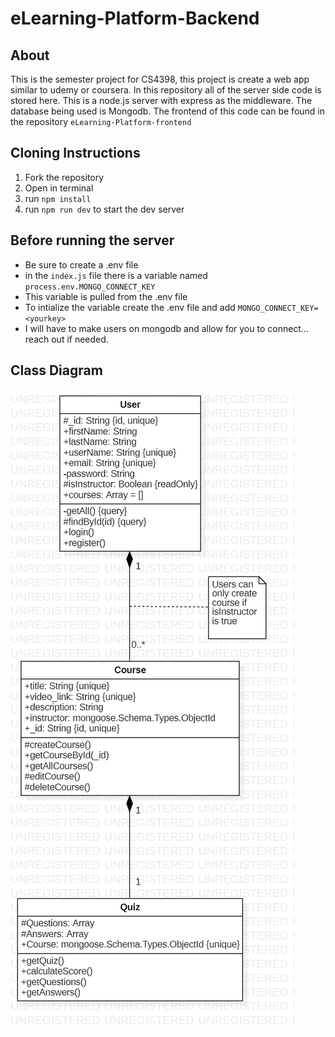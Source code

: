 # eLearning-Platform-Backend

## About 
This is the semester project for CS4398, this project is create a web app similar to udemy or coursera.
In this repository all of the server side code is stored here. This is a node.js server with express as the middleware. The database being used is Mongodb. The frontend of this code can be found in the repository `eLearning-Platform-frontend` 

## Cloning Instructions
1. Fork the repository
2. Open in terminal 
3. run `npm install`
4. run `npm run dev` to start the dev server

## Before running the server 
- Be sure to create a .env file
- in the `index.js` file there is a variable named `process.env.MONGO_CONNECT_KEY`
- This variable is pulled from the .env file 
- To intialize the variable create the .env file and add `MONGO_CONNECT_KEY=<yourkey>`
- I will have to make users on mongodb and allow for you to connect... reach out if needed. 

## Class Diagram 
![ClassDiagram](./Img/ClassDiagram1.png)


 